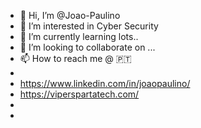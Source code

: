- 👋 Hi, I’m @Joao-Paulino
- 👀 I’m interested in Cyber Security
- 🌱 I’m currently learning lots..
- 💞️ I’m looking to collaborate on ...
- 📫 How to reach me @ :portugal:
- 
-   https://www.linkedin.com/in/joaopaulino/
-   https://viperspartatech.com/
-   
- 

<!---
Joao-Paulino/Joao-Paulino is a ✨ special ✨ repository because its `README.md` (this file) appears on your GitHub profile.
You can click the Preview link to take a look at your changes.
--->
